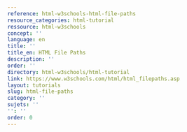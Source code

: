 ```yaml
---
reference: html-w3schools-html-file-paths
resource_categories: html-tutorial
ressource: html-w3schools
concept: ''
language: en
title: ''
title_en: HTML File Paths
description: ''
order: ''
directory: html-w3schools/html-tutorial
link: https://www.w3schools.com/html/html_filepaths.asp
layout: tutorials
slug: html-file-paths
category: ''
sujets: ''
'': ''
order: 0
---
```

